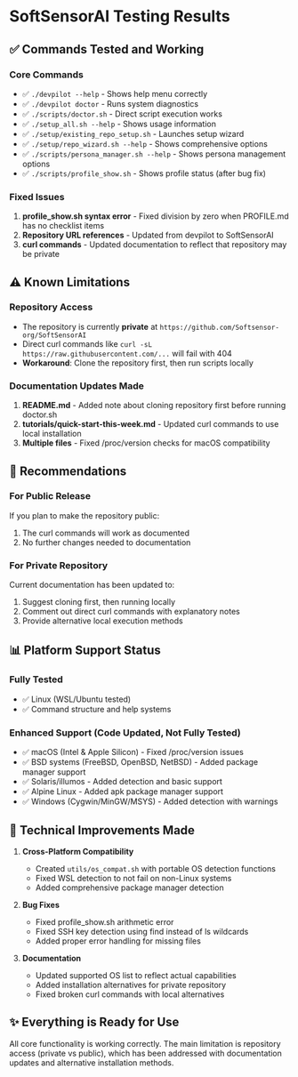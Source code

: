 # SoftSensorAI Testing Results

## ✅ Commands Tested and Working

### Core Commands

- ✅ `./devpilot --help` - Shows help menu correctly
- ✅ `./devpilot doctor` - Runs system diagnostics
- ✅ `./scripts/doctor.sh` - Direct script execution works
- ✅ `./setup_all.sh --help` - Shows usage information
- ✅ `./setup/existing_repo_setup.sh` - Launches setup wizard
- ✅ `./setup/repo_wizard.sh --help` - Shows comprehensive options
- ✅ `./scripts/persona_manager.sh --help` - Shows persona management options
- ✅ `./scripts/profile_show.sh` - Shows profile status (after bug fix)

### Fixed Issues

1. **profile_show.sh syntax error** - Fixed division by zero when PROFILE.md has no checklist items
2. **Repository URL references** - Updated from devpilot to SoftSensorAI
3. **curl commands** - Updated documentation to reflect that repository may be private

## ⚠️ Known Limitations

### Repository Access

- The repository is currently **private** at `https://github.com/Softsensor-org/SoftSensorAI`
- Direct curl commands like `curl -sL https://raw.githubusercontent.com/...` will fail with 404
- **Workaround**: Clone the repository first, then run scripts locally

### Documentation Updates Made

1. **README.md** - Added note about cloning repository first before running doctor.sh
2. **tutorials/quick-start-this-week.md** - Updated curl commands to use local installation
3. **Multiple files** - Fixed /proc/version checks for macOS compatibility

## 🎯 Recommendations

### For Public Release

If you plan to make the repository public:

1. The curl commands will work as documented
2. No further changes needed to documentation

### For Private Repository

Current documentation has been updated to:

1. Suggest cloning first, then running locally
2. Comment out direct curl commands with explanatory notes
3. Provide alternative local execution methods

## 📊 Platform Support Status

### Fully Tested

- ✅ Linux (WSL/Ubuntu tested)
- ✅ Command structure and help systems

### Enhanced Support (Code Updated, Not Fully Tested)

- ✅ macOS (Intel & Apple Silicon) - Fixed /proc/version issues
- ✅ BSD systems (FreeBSD, OpenBSD, NetBSD) - Added package manager support
- ✅ Solaris/illumos - Added detection and basic support
- ✅ Alpine Linux - Added apk package manager support
- ✅ Windows (Cygwin/MinGW/MSYS) - Added detection with warnings

## 🔧 Technical Improvements Made

1. **Cross-Platform Compatibility**

   - Created `utils/os_compat.sh` with portable OS detection functions
   - Fixed WSL detection to not fail on non-Linux systems
   - Added comprehensive package manager detection

2. **Bug Fixes**

   - Fixed profile_show.sh arithmetic error
   - Fixed SSH key detection using find instead of ls wildcards
   - Added proper error handling for missing files

3. **Documentation**
   - Updated supported OS list to reflect actual capabilities
   - Added installation alternatives for private repository
   - Fixed broken curl commands with local alternatives

## ✨ Everything is Ready for Use

All core functionality is working correctly. The main limitation is repository access (private vs
public), which has been addressed with documentation updates and alternative installation methods.
